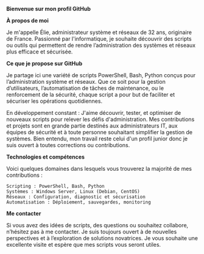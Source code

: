 **Bienvenue sur mon profil GitHub**

**À propos de moi**

Je m'appelle Élie, administrateur système et réseaux de 32 ans, originaire de France. 
Passionné par l'informatique, je souhaite découvrir des scripts ou outils qui permettent de rendre 
l’administration des systèmes et réseaux plus efficace et sécurisée. 

**Ce que je propose sur GitHub**

Je partage ici une variété de scripts PowerShell, Bash, Python conçus pour l’administration système et réseaux. 
Que ce soit pour la gestion d’utilisateurs, l’automatisation de tâches de maintenance, ou le renforcement de la sécurité, 
chaque script a pour but de faciliter et sécuriser les opérations quotidiennes.

En développement constant : 
J'aime découvrir, tester, et optimiser de nouveaux scripts pour relever les défis d'administration. 
Mes contributions et projets sont en grande partie destinés aux administrateurs IT, aux équipes de sécurité et à toute personne 
souhaitant simplifier la gestion de systèmes. Bien entendu, mon travail reste celui d'un profil junior donc je suis ouvert à toutes corrections ou contributions.

**Technologies et compétences**

Voici quelques domaines dans lesquels vous trouverez la majorité de mes contributions :

    Scripting : PowerShell, Bash, Python
    Systèmes : Windows Server, Linux (Debian, CentOS)
    Réseaux : Configuration, diagnostic et sécurisation
    Automatisation : Déploiement, sauvegardes, monitoring

**Me contacter**

Si vous avez des idées de scripts, des questions ou souhaitez collabore, n’hésitez pas à me contacter.
Je suis toujours ouvert à de nouvelles perspectives et à l’exploration de solutions novatrices.
Je vous souhaite une excellente visite et espère que mes scripts vous seront utiles.

